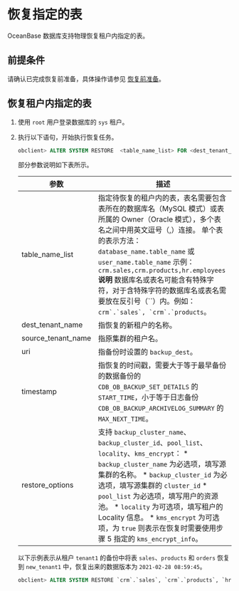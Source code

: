 恢复指定的表 
===========================

OceanBase 数据库支持物理恢复租户内指定的表。

前提条件 
-------------------------

请确认已完成恢复前准备，具体操作请参见 [恢复前准备](1.preparations-before-recovery.md)。

恢复租户内指定的表 
------------------------------

1. 使用 `root` 用户登录数据库的 `sys` 租户。

   

2. 执行以下语句，开始执行恢复任务。

   ```sql
   obclient> ALTER SYSTEM RESTORE  <table_name_list> FOR <dest_tenant_name>  FROM <source_tenant_name> AT 'uri'  UNTIL 'timestamp' WITH 'restore_option' ;
   ```

   

   部分参数说明如下表所示。
   

   |         参数         |                                                                                                                                                                                                                                                                描述                                                                                                                                                                                                                                                                 |
   |--------------------|-----------------------------------------------------------------------------------------------------------------------------------------------------------------------------------------------------------------------------------------------------------------------------------------------------------------------------------------------------------------------------------------------------------------------------------------------------------------------------------------------------------------------------------|
   | table_name_list    | 指定待恢复的租户内的表，表名需要包含表所在的数据库名（MySQL 模式）或表所属的 Owner（Oracle 模式），多个表名之间中用英文逗号（,）连接。 单个表的表示方法：`database_name.table_name` 或 `user_name.table_name` 示例：`crm.sales,crm.products,hr.employees` **说明**  数据库名或表名可能含有特殊字符，对于含特殊字符的数据库名或表名需要放在反引号（\`\`）内。例如：```crm`.`sales`, `crm`.`products```。                                                                                                                                                                                 |
   | dest_tenant_name   | 指恢复的新租户的名称。                                                                                                                                                                                                                                                                                                                                                                                                                                                                                                                       |
   | source_tenant_name | 指原集群的租户名。                                                                                                                                                                                                                                                                                                                                                                                                                                                                                                                         |
   | uri                | 指备份时设置的 `backup_dest`。                                                                                                                                                                                                                                                                                                                                                                                                                                                                                                            |
   | timestamp          | 指恢复的时间戳，需要大于等于最早备份的数据备份的 `CDB_OB_BACKUP_SET_DETAILS` 的 `START_TIME`，小于等于日志备份 `CDB_OB_BACKUP_ARCHIVELOG_SUMMARY` 的`MAX_NEXT_TIME`。                                                                                                                                                                                                                                                                                                                                                                                                 |
   | restore_options    | 支持 `backup_cluster_name`、`backup_cluster_id`、`pool_list`、`locality`、`kms_encrypt`： * `backup_cluster_name` 为必选项，填写源集群的名称。   * `backup_cluster_id` 为必选项，填写源集群的 `cluster_id`   * `pool_list` 为必选项，填写用户的资源池。   * `locality` 为可选项，填写租户的 Locality 信息。   * `kms_encrypt` 为可选项，为 `true` 则表示在恢复时需要使用步骤 5 指定的 `kms_encrypt_info`。    |

   

   以下示例表示从租户 `tenant1` 的备份中将表 `sales`、`products` 和 `orders` 恢复到 `new_tenant1` 中，恢复出来的数据版本为 `2021-02-28 08:59:45`。

   ```sql
   obclient> ALTER SYSTEM RESTORE `crm`.`sales`, `crm`.`products`, `hr`.`employees` FOR new_tenant1 FROM tenant1 AT 'oss://antsys-oceanbasebackup/backup_rd/?host=cn-hangzhou-alipay-b.oss-cdn.aliyun-inc.com&access_id=xxx&access_key=xxx' UNTIL '2021-02-28 08:59:45' WITH 'backup_cluster_name=ob20daily.backup&backup_cluster_id=1&pool_list=restore_pool';
   ```

   



